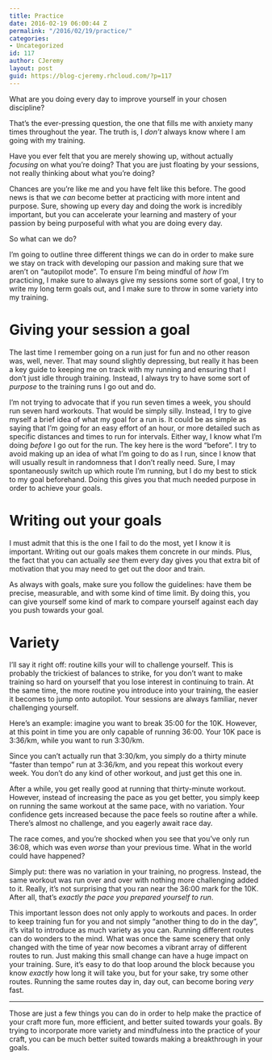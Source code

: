 ```yaml
---
title: Practice
date: 2016-02-19 06:00:44 Z
permalink: "/2016/02/19/practice/"
categories:
- Uncategorized
id: 117
author: CJeremy
layout: post
guid: https://blog-cjeremy.rhcloud.com/?p=117
---
```


What are you doing every day to improve yourself in your chosen discipline?

That&#8217;s the ever-pressing question, the one that fills me with anxiety many times throughout the year. The truth is, I _don&#8217;t_ always know where I am going with my training.

Have you ever felt that you are merely showing up, without actually _focusing_ on what you&#8217;re doing? That you are just floating by your sessions, not really thinking about what you&#8217;re doing?

Chances are you&#8217;re like me and you have felt like this before. The good news is that we _can_ become better at practicing with more intent and purpose. Sure, showing up every day and doing the work is incredibly important, but you can accelerate your learning and mastery of your passion by being purposeful with what you are doing every day.

So what can we do?

I&#8217;m going to outline three different things we can do in order to make sure we stay on track with developing our passion and making sure that we aren&#8217;t on &#8220;autopilot mode&#8221;. To ensure I&#8217;m being mindful of _how_ I&#8217;m practicing, I make sure to always give my sessions some sort of goal, I try to write my long term goals out, and I make sure to throw in some variety into my training.

# Giving your session a goal

The last time I remember going on a run just for fun and no other reason was, well, never. That may sound slightly depressing, but really it has been a key guide to keeping me on track with my running and ensuring that I don&#8217;t just idle through training. Instead, I always try to have some sort of _purpose_ to the training runs I go out and do.

I&#8217;m not trying to advocate that if you run seven times a week, you should run seven hard workouts. That would be simply silly. Instead, I try to give myself a brief idea of what my goal for a run is. It could be as simple as saying that I&#8217;m going for an easy effort of an hour, or more detailed such as specific distances and times to run for intervals. Either way, I know what I&#8217;m doing _before_ I go out for the run. The key here is the word &#8220;before&#8221;. I try to avoid making up an idea of what I&#8217;m going to do as I run, since I know that will usually result in randomness that I don&#8217;t really need. Sure, I may spontaneously switch up which route I&#8217;m running, but I do my best to stick to my goal beforehand. Doing this gives you that much needed purpose in order to achieve your goals.

# Writing out your goals

I must admit that this is the one I fail to do the most, yet I know it is important. Writing out our goals makes them concrete in our minds. Plus, the fact that you can actually _see_ them every day gives you that extra bit of motivation that you may need to get out the door and train.

As always with goals, make sure you follow the guidelines: have them be precise, measurable, and with some kind of time limit. By doing this, you can give yourself some kind of mark to compare yourself against each day you push towards your goal.

# Variety

I&#8217;ll say it right off: routine kills your will to challenge yourself. This is probably the trickiest of balances to strike, for you don&#8217;t want to make training so hard on yourself that you lose interest in continuing to train. At the same time, the more routine you introduce into your training, the easier it becomes to jump onto autopilot. Your sessions are always familiar, never challenging yourself.

Here&#8217;s an example: imagine you want to break 35:00 for the 10K. However, at this point in time you are only capable of running 36:00. Your 10K pace is 3:36/km, while you want to run 3:30/km.

Since you can&#8217;t actually run that 3:30/km, you simply do a thirty minute &#8220;faster than tempo&#8221; run at 3:36/km, and you repeat this workout every week. You don&#8217;t do any kind of other workout, and just get this one in.

After a while, you get really good at running that thirty-minute workout. However, instead of increasing the pace as you get better, you simply keep on running the same workout at the same pace, with no variation. Your confidence gets increased because the pace feels so routine after a while. There&#8217;s almost no challenge, and you eagerly await race day.

The race comes, and you&#8217;re shocked when you see that you&#8217;ve only run 36:08, which was even _worse_ than your previous time. What in the world could have happened?

Simply put: there was no variation in your training, no progress. Instead, the same workout was run over and over with nothing more challenging added to it. Really, it&#8217;s not surprising that you ran near the 36:00 mark for the 10K. After all, that&#8217;s _exactly the pace you prepared yourself to run_.

This important lesson does not only apply to workouts and paces. In order to keep training fun for you and not simply &#8220;another thing to do in the day&#8221;, it&#8217;s vital to introduce as much variety as you can. Running different routes can do wonders to the mind. What was once the same scenery that only changed with the time of year now becomes a vibrant array of different routes to run. Just making this small change can have a huge impact on your training. Sure, it&#8217;s easy to do that loop around the block because you know _exactly_ how long it will take you, but for your sake, try some other routes. Running the same routes day in, day out, can become boring _very_ fast.

* * *

Those are just a few things you can do in order to help make the practice of your craft more fun, more efficient, and better suited towards your goals. By trying to incorporate more variety and mindfulness into the practice of your craft, you can be much better suited towards making a breakthrough in your goals.